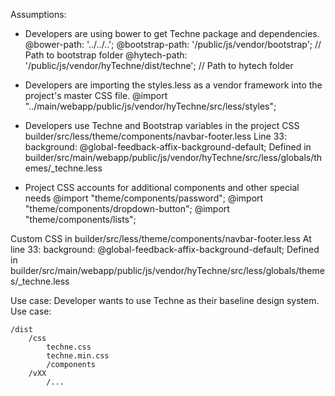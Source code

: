 
Assumptions:
- Developers are using bower to get Techne package and dependencies.
@bower-path: '../../..';
@bootstrap-path: '/public/js/vendor/bootstrap'; // Path to bootstrap folder
@hytech-path: '/public/js/vendor/hyTechne/dist/techne'; // Path to hytech folder

- Developers are importing the styles.less as a vendor framework into the project's master CSS file. 
@import "../main/webapp/public/js/vendor/hyTechne/src/less/styles";

- Developers use Techne and Bootstrap variables in the project CSS
builder/src/less/theme/components/navbar-footer.less
Line 33: background: @global-feedback-affix-background-default;
Defined in builder/src/main/webapp/public/js/vendor/hyTechne/src/less/globals/themes/_techne.less

- Project CSS accounts for additional components and other special needs
@import "theme/components/password";
@import "theme/components/dropdown-button";
@import "theme/components/lists";

Custom CSS in builder/src/less/theme/components/navbar-footer.less
At line 33: background: @global-feedback-affix-background-default;
Defined in builder/src/main/webapp/public/js/vendor/hyTechne/src/less/globals/themes/_techne.less

Use case: Developer wants to use Techne as their baseline design system.
Use case: 


```
/dist
	/css
		techne.css
		techne.min.css
		/components
	/vXX
		/...
```
